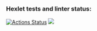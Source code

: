 ### Hexlet tests and linter status:
[![Actions Status](https://github.com/michaelk77/python-project-50/workflows/hexlet-check/badge.svg)](https://github.com/michaelk77/python-project-50/actions)
<a href="https://codeclimate.com/github/michaelk77/python-project-50/maintainability"><img src="https://api.codeclimate.com/v1/badges/8d142986beee20c9d2d0/maintainability" /></a>
